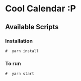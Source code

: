 # Cool Calendar :P

## Available Scripts
### Installation
```
#  yarn install
```

### To run
```
#  yarn start
```
